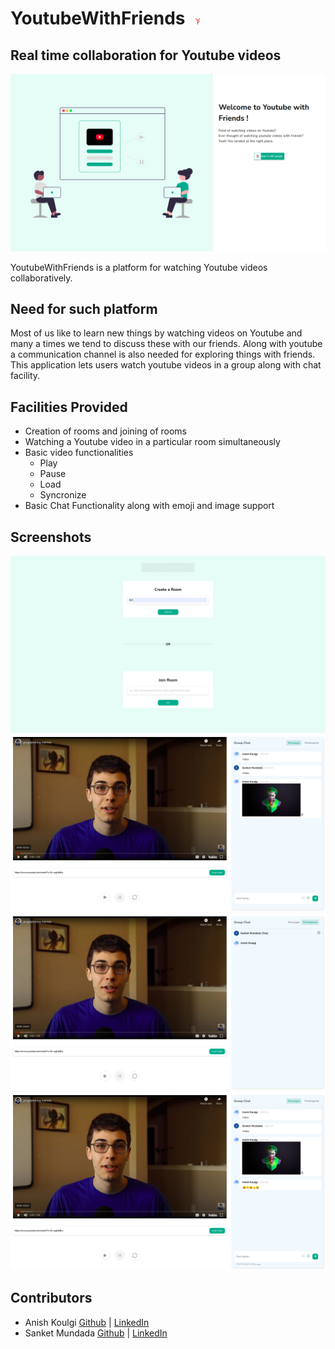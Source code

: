 # YoutubeWithFriends <a href="https://youtubewithfriends.netlify.app/" target="__blank" noopener noreferrer><img src="./screenshots/logo.svg" style="height:10px; margin-left: 10px"/></a>

## Real time collaboration for Youtube videos

![Homepage](./screenshots/homepage.png)

YoutubeWithFriends is a platform for watching Youtube videos collaboratively.

## Need for such platform

Most of us like to learn new things by watching videos on Youtube and many a times we tend to discuss these with our friends.
Along with youtube a communication channel is also needed for exploring things with friends.  
This application lets users watch youtube videos in a group along with chat facility.

## Facilities Provided

- Creation of rooms and joining of rooms
- Watching a Youtube video in a particular room simultaneously
- Basic video functionalities
  - Play
  - Pause
  - Load
  - Syncronize
- Basic Chat Functionality along with emoji and image support

## Screenshots

![Join](./screenshots/join.png)
![Overall](./screenshots/Overall.png)
![Participants](./screenshots/Participants.png)
![typing](./screenshots/typing.png)

## Contributors

- Anish Koulgi [Github](https://github.com/anishkoulgi) | [LinkedIn](https://www.linkedin.com/in/anishkoulgi/)
- Sanket Mundada [Github](https://github.com/Sanketmundada) | [LinkedIn](https://www.linkedin.com/in/sanket-mundada/)

